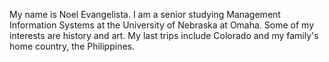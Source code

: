  My name is Noel Evangelista. I am a senior studying Management Information Systems at the University of Nebraska at Omaha.
        Some of my interests are history and art. My last trips include Colorado and my family's home country, the Philippines.
